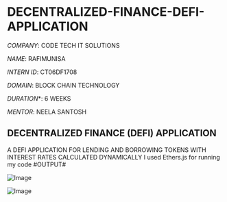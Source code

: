 # DECENTRALIZED-FINANCE-DEFI-APPLICATION

*COMPANY*: CODE TECH IT SOLUTIONS

*NAME*: RAFIMUNISA

*INTERN ID*: CT06DF1708

*DOMAIN*: BLOCK CHAIN TECHNOLOGY

*DURATION**: 6 WEEKS

*MENTOR*: NEELA SANTOSH

## DECENTRALIZED FINANCE (DEFI) APPLICATION
 A DEFI APPLICATION FOR LENDING AND BORROWING TOKENS WITH INTEREST RATES CALCULATED DYNAMICALLY
I used Ethers.js for running my code 
  #OUTPUT#

  ![Image](https://github.com/user-attachments/assets/9934aa79-1fe9-4d4d-a14c-dfa4bcf56c76)

![Image](https://github.com/user-attachments/assets/b4bbac10-ba7d-4941-b00a-e624903191de)
  

